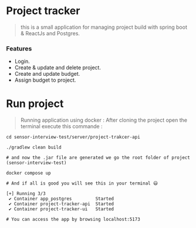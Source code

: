 # Project tracker
> this is a small application for managing project build with spring boot & ReactJs and Postgres.


### Features

- Login.
- Create & update and delete project.
- Create and update budget.
- Assign budget to project.

# Run project
> Running application using docker :
> After cloning the project  open the terminal execute this commande :
````shell
cd sensor-interview-test/server/project-trakcer-api

./gradlew clean build

# and now the .jar file are generated we go the root folder of project (sensor-interview-test)

docker compose up

# And if all is good you will see this in your terminal 😃

[+] Running 3/3
 ✔ Container app_postgres         Started
 ✔ Container project-tracker-api  Started
 ✔ Container project-tracker-ui   Started

# You can access the app by browsing localhost:5173
